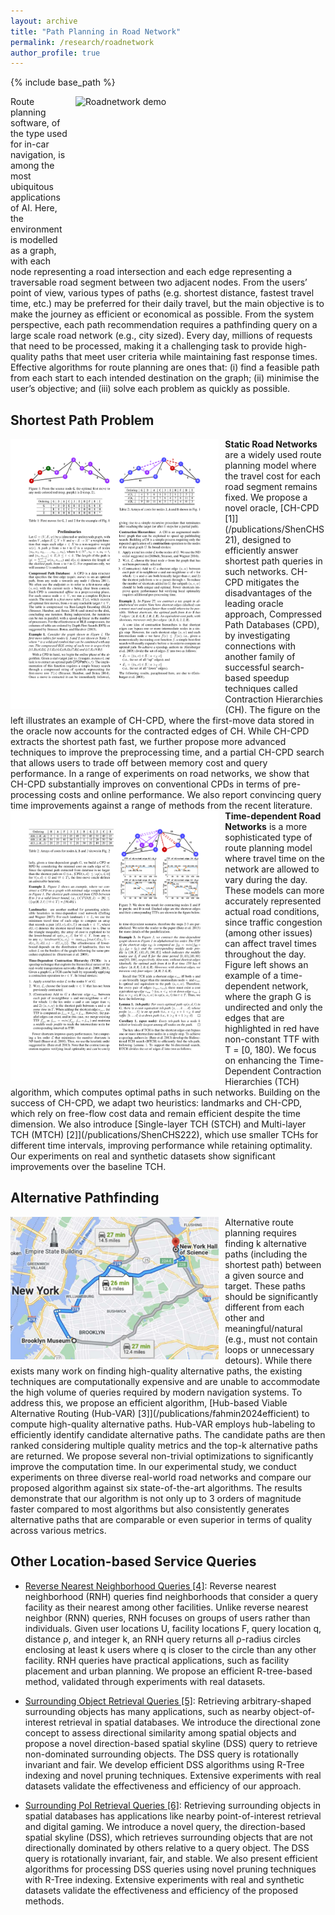 ```yaml
---
layout: archive
title: "Path Planning in Road Network"
permalink: /research/roadnetwork
author_profile: true
---
```


{% include base_path %}

<img src="/images/roadNetwork.gif" title="Roadnetwork demo" style="float:right;width:300pt;height:200pt; padding-left:10px;"  alt="Roadnetwork demo"/>
Route planning software, of the type used for in-car navigation, is among the most ubiquitous applications of AI. Here, the environment is modelled as a graph, with each node representing a road intersection and each edge representing a traversable road segment between two adjacent nodes. From the users’ point of view, various types of paths (e.g. shortest distance, fastest travel time, etc.) may be preferred for their daily travel, but the main objective is to make the journey as efficient or economical as possible. From the system perspective, each path recommendation requires a pathfinding query on a large scale road network (e.g., city sized). Every day, millions of requests that need to be processed, making it a challenging task to provide high-quality paths that meet user criteria while maintaining fast response times. Effective algorithms for route planning are ones that: (i) find a feasible path from each start to each intended destination on the graph; (ii) minimise the user’s objective; and (iii) solve each problem as quickly as possible.

## Shortest Path Problem
<img src="/images/CH-CPD.pdf" title="CHCPDAlgorithm" style="float:left;width:250pt;padding-right:10px;" alt="CHCPDAlgorithm"/>
<b>Static Road Networks</b>  are a widely used route planning model where the travel cost for each road segment remains fixed. We propose a novel oracle, [CH-CPD [1]](/publications/ShenCHS21), designed to efficiently answer shortest path queries in such networks. CH-CPD mitigates the disadvantages of the leading oracle approach, Compressed Path Databases (CPD), by investigating connections with another family of successful search-based speedup techniques called Contraction Hierarchies (CH). 
The figure on the left illustrates an example of CH-CPD, where the first-move data stored in the oracle now accounts for the contracted edges of CH. While CH-CPD extracts the shortest path fast, we further propose more advanced techniques to improve the preprocessing time, and a partial CH-CPD search that allows users to trade off between memory cost and query performance. In a range of experiments on road networks, we show that CH-CPD substantially improves on conventional CPDs in terms of pre-processing costs and online performance. We also report convincing query time improvements against a range of methods from the recent literature.


<img src="/images/TCH.pdf" title="TCHAlgorithm" style="float:left;width:250pt;padding-right:10px;" alt="TCHAlgorithm"/>
<b>Time-dependent Road Networks</b> is a more sophisticated type of route planning model where travel time on the network are allowed to vary during the day. These models can more accurately represented actual road conditions, since traffic congestion (among other issues) can affect travel times throughout the day. Figure left shows an example of a time-dependent network, where the graph G is undirected and only the edges that are highlighted in red have non-constant TTF with T = [0, 180).
 We focus on enhancing the Time-Dependent Contraction Hierarchies (TCH) algorithm, which computes optimal paths in such networks. Building on the success of CH-CPD, we adapt two heuristics: landmarks and CH-CPD, which rely on free-flow cost data and remain efficient despite the time dimension. We also introduce [Single-layer TCH (STCH) and Multi-layer TCH (MTCH) [2]](/publications/ShenCHS222), which use smaller TCHs for different time intervals, improving performance while retaining optimality. Our experiments on real and synthetic datasets show significant improvements over the baseline TCH.

<!--  
we focus on improving the state-of-the-art algorithm, Time dependent Contraction Hierarchies (TCH), which aims to compute the optimal path in a time-dependent road network.
Leading work in this area is Time-Dependent Contraction Hierarchies (TCH), which aim to compute the optimal path in a time-dependent road network. Following the success of CH-CPD,
we adapt two admissible lower-bounding functions: landmarks and CH-CPD heuristics. Both heuristics only require auxiliary data structures built based on the free flow cost, which does not increase in size with the addition of time information. Additionally, we introduce two algorithms called Single-layer TCH (STCH) and Multi-layer TCH (MTCH) that efficiently handle time-dependent data by constructing a series of smaller TCHs, each of which concentrates on a specific part of the time domain T. By choosing the appropriate TCH for each query q ∈ T, we can retain the optimality guarantees of the original algorithm while substantially improving search performance. We evaluate our proposed algorithms on a range of time-dependent road networks, including real-world as well as synthetic datasets. Results show substantial improvement over the baseline TCH method. -->


## Alternative Pathfinding
<img src="/images/Alternative.pdf" title="AlterAlgorithm" style="float:left;width:250pt;padding-right:10px;" alt="AlterAlgorithm"/>
Alternative route planning requires finding k alternative paths (including the shortest path) between a given source and target. These paths should be significantly different from each other and meaningful/natural (e.g., must not contain loops or unnecessary detours). While there exists many work on finding high-quality alternative paths, the existing techniques are computationally expensive and are unable to accommodate the high volume of queries required by modern navigation systems. To address this, 
we propose an efficient algorithm, [Hub-based Viable Alternative Routing (Hub-VAR) [3]](/publications/fahmin2024efficient) to compute high-quality alternative paths. Hub-VAR employs hub-labeling to efficiently identify candidate alternative paths. The candidate paths are then ranked considering multiple quality metrics and the top-k alternative paths are returned. We propose several non-trivial optimizations to significantly improve the computation time. In our experimental study, we conduct experiments on three diverse real-world road networks and compare our proposed algorithm against six state-of-the-art algorithms. The results demonstrate that our algorithm is not only up to 3 orders of magnitude faster compared to most algorithms but also consistently generates alternative paths that are comparable or even superior in terms of quality across various metrics.

## Other Location-based Service Queries
- [Reverse Nearest Neighborhood Queries [4]](/publications/IslamSWTW20):
Reverse nearest neighborhood (RNH) queries find neighborhoods that consider a query facility as their nearest among other facilities. Unlike reverse nearest neighbor (RNN) queries, RNH focuses on groups of users rather than individuals. Given user locations U, facility locations F, query location q, distance ρ, and integer k, an RNH query returns all ρ-radius circles enclosing at least k users where q is closer to the circle than any other facility. RNH queries have practical applications, such as facility placement and urban planning. We propose an efficient R-tree-based method, validated through experiments with real datasets.
<!-- Reverse nearest neighborhood (RNH) query discover the neighborhoods that find a query facility as their nearest facility among other facilities in the dataset. Unlike a reverse nearest neighbor (RNN) query, an RNH query emphasizes on group of users instead of an individual user.
More specifically, given a set of user locations U, a set of facility locations F, a query location q, a distance parameter ρ and a positive integer k, an RNH query returns all ρ-radius circles C enclosing at least k users u ∈ U, called neighborhoods (NH) such that the distance between q and C is less than the distance between C and any other facility f ∈ F.
RNH queries have practical applications, such as on-demand facility placement and smart urban planning. We propose an efficient method for processing RNH queries using R-tree indexing. First, candidate RNH users are retrieved through a bound, prune, and refine technique, followed by incremental discovery of RNHs for the query facility. We also present RNH query variants and their solutions, validated through extensive experiments on real datasets. -->

- [Surrounding Object Retrieval Queries [5]](/publications/ShenIT20):
Retrieving arbitrary-shaped surrounding objects has many applications, such as nearby object-of-interest retrieval in spatial databases. We introduce the directional zone concept to assess directional similarity among spatial objects and propose a novel direction-based spatial skyline (DSS) query to retrieve non-dominated surrounding objects. The DSS query is rotationally invariant and fair. We develop efficient DSS algorithms using R-Tree indexing and novel pruning techniques. Extensive experiments with real datasets validate the effectiveness and efficiency of our approach.

- [Surrounding PoI Retrieval Queries [6]](/publications/ShenITW20):
Retrieving surrounding objects in spatial databases has applications like nearby point-of-interest retrieval and digital gaming. We introduce a novel query, the direction-based spatial skyline (DSS), which retrieves surrounding objects that are not directionally dominated by others relative to a query object. The DSS query is rotationally invariant, fair, and stable. We also present efficient algorithms for processing DSS queries using novel pruning techniques with R-Tree indexing. Extensive experiments with real and synthetic datasets validate the effectiveness and efficiency of the proposed methods.